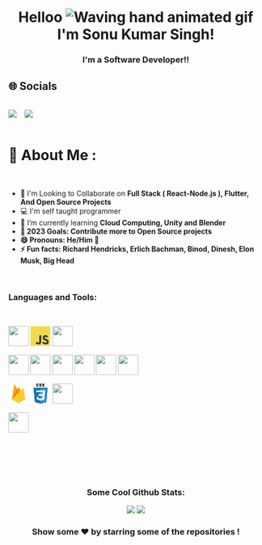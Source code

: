 <h1 align="center"> Helloo <img src="https://raw.githubusercontent.com/nixin72/nixin72/master/wave.gif" 
         alt="Waving hand animated gif"
         height="45"
         width="45" /> I'm Sonu Kumar Singh!</h1>
<h3 align="center">I'm a Software Developer!!</h3>	 
	 
## 🌐 Socials
<br/>
<!-- <a href="https://twitter.com/intent/user?screen_name=nitinn787">
  <img align="left" width="32px" src="https://logodownload.org/wp-content/uploads/2014/09/twitter-logo-6.png" />
</a> -->
<a href="https://www.linkedin.com/in/sonu-kumar-singh-a36619208/">
  <img align="left" width="32px" src="https://cdn-icons-png.flaticon.com/512/174/174857.png"  />
</a>
<a href="mailto:raftarsonu9000@gmail.com">
  <img align="left" width="32px" src="https://cdn-icons-png.flaticon.com/512/281/281769.png" />
</a>
<!-- <a href="https://instagram.com/_nitin787/">
  <img align="left" width="32px" src="https://upload.wikimedia.org/wikipedia/commons/thumb/a/a5/Instagram_icon.png/1024px-Instagram_icon.png" />
</a> -->
<!-- <a href="https://discord.com/users/947741502304550912">
  <img align="left" width="32px" src="https://cdn.discordapp.com/attachments/1005490731781193758/1005499935329878107/discord.png"/>
</a> -->

<br/>
<br/>


# 💫 About Me :
<br/>


<div>
  <ul>
    <li>👯 I'm Looking to Collaborate on  <b>Full Stack ( React-Node.js ), Flutter, And Open Source Projects</b></li>
    <li>💻 I'm self taught programmer</li>
    <li>🌱 I’m currently learning <b>Cloud Computing, Unity and Blender<b></li>
    <li>🥅 2023 Goals: Contribute more to Open Source projects</li>
<!--     <li>💬 Ask me anything about <a href="https://discord.com/users/947741502304550912">here</a>! I'm always open to help!</li> -->
    <li>😄 Pronouns: <b>He/Him</b> 💁‍</li>
    <li>⚡ Fun facts: Richard Hendricks, Erlich Bachman, Binod, Dinesh, Elon Musk, Big Head</li>
</ul>
</div>

<br />
<div align="left">
<h3 align="left">Languages and Tools:</h3> 
<br/>
	
<code><img height="40" width="40" src="https://www.vectorlogo.zone/logos/tensorflow/tensorflow-icon.svg"></code>
<code><img height="40" width="40" src="https://raw.githubusercontent.com/devicons/devicon/master/icons/javascript/javascript-original.svg"></code>
<code><img height="40" width="40" src="https://img.icons8.com/dusk/344/unity.png"></code>

<!-- <code><img height="40" width="40" src="https://upload.wikimedia.org/wikipedia/commons/9/96/Sass_Logo_Color.svg"></code> -->
<code><img height="40" width="40" src="https://upload.wikimedia.org/wikipedia/commons/a/a7/React-icon.svg"></code>
<code><img height="40" width="40" src="https://img.icons8.com/fluency/344/node-js.png"></code>
<code><img height="40" width="40" src="https://img.icons8.com/color/344/flutter.png"></code>
<code><img height="40" width="40" src="https://upload.wikimedia.org/wikipedia/commons/c/c6/Dart_logo.png"></code>
<code><img height="40" width="40" src="https://img.icons8.com/color/344/c-sharp-logo-2.png"></code>
<code><img height="40" width="40" src="https://img.icons8.com/color/344/python--v1.png"></code>

<code><img height="40" width="40" src="https://raw.githubusercontent.com/github/explore/80688e429a7d4ef2fca1e82350fe8e3517d3494d/topics/firebase/firebase.png"></code>
<code><img height="40" width="40" src="https://github.com/github/explore/raw/main/topics/css/css.png"></code>
<code><img height="40" width="40" src="https://cdn.discordapp.com/attachments/1005490731781193758/1005499547650367508/docker.png"></code>
<!-- <code><img height="40" width="40" src="https://raw.githubusercontent.com/devicons/devicon/master/icons/java/java-original.svg"></code> -->
<code><img height="40" width="40" src="https://upload.wikimedia.org/wikipedia/commons/thumb/3/3f/Git_icon.svg/1024px-Git_icon.svg.png"></code>



<!--END_SECTION:activity-->

</details>

<br />
<br />

<!-- ## Let's chat -->
<!-- <br/> -->
<!-- 
[![Discord Presence](https://lanyard-profile-readme.vercel.app/api/947741502304550912?theme=dark&animated=false&hideDiscrim=true&borderRadius=30px&idleMessage=That's%20what%20she%20said,%20Nothing%20you%20idiots%20she's%20dead...)](https://discord.com/users/947741502304550912)
 -->
<br/>
<br/>
<div align="center">
 <h3>Some Cool Github Stats:</h3> 
</div>

<p align="center">
  <img width="48%" src="https://github-readme-stats.vercel.app/api?username=error-byNight&show_icons=true&theme=tokyonight" />
  <img width="48%" src="https://github-readme-streak-stats.herokuapp.com/?user=error-byNight&theme=tokyonight" />
</p>

<!-- [twitter]: https://twitter.com/nitinn787
[youtube]: https://www.youtube.com/c/MrBioNik
[instagram]: https://www.instagram.com/_error_by_night_/ -->
[linkedin]: https://www.linkedin.com/in/sonu-kumar-singh-a36619208/

<div align="center">

### Show some ❤️ by starring some of the repositories !

</div>
